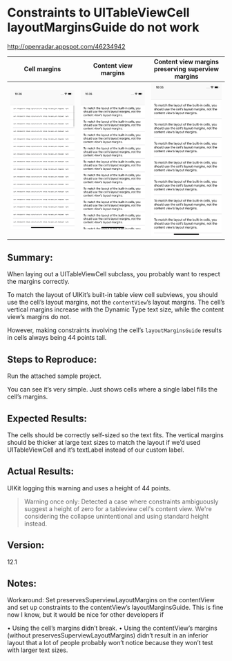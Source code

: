 # Constraints to UITableViewCell layoutMarginsGuide do not work

http://openradar.appspot.com/46234942

| Cell margins | Content view margins | Content view margins preserving superview margins |
| -------------- | ------------- | ----- |
| ![](1-cell-margins.png) | ![](2-content-view-margins.png) | ![](3-content-view-margins-preserving-superview-margins.png) |
 
## Summary:
When laying out a UITableViewCell subclass, you probably want to respect the margins correctly.

To match the layout of UIKit’s built-in table view cell subviews, you should use the cell’s layout margins, not the `contentView`’s layout margins. The cell’s vertical margins increase with the Dynamic Type text size, while the content view’s margins do not.

However, making constraints involving the cell’s `layoutMarginsGuide` results in cells always being 44 points tall.

## Steps to Reproduce:
Run the attached sample project.

You can see it’s very simple. Just shows cells where a single label fills the cell’s margins.

## Expected Results:
The cells should be correctly self-sized so the text fits. The vertical margins should be thicker at large text sizes to match the layout if we’d used UITableViewCell and it’s textLabel instead of our custom label.

## Actual Results:
UIKit logging this warning and uses a height of 44 points.

> Warning once only: Detected a case where constraints ambiguously suggest a height of zero for a tableview cell's content view. We're considering the collapse unintentional and using standard height instead.

## Version:
12.1

## Notes:
Workaround: Set preservesSuperviewLayoutMargins on the contentView and set up constraints to the contentView’s layoutMarginsGuide. This is fine now I know, but it would be nice for other developers if

• Using the cell’s margins didn’t break.
• Using the contentView’s margins (without preservesSuperviewLayoutMargins) didn’t result in an inferior layout that a lot of people probably won’t notice because they won’t test with larger text sizes.
